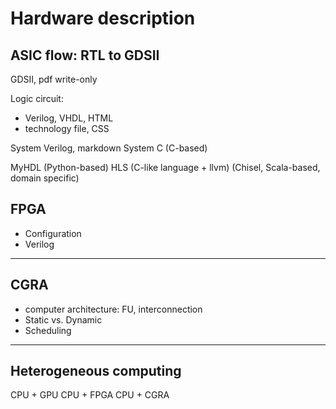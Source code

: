 # Hardware description

## ASIC flow: RTL to GDSII

GDSII, pdf
write-only

Logic circuit:

- Verilog, VHDL, HTML
- technology file, CSS

System Verilog, markdown
System C (C-based)

MyHDL (Python-based)
HLS (C-like language + llvm)
(Chisel, Scala-based, domain specific)

## FPGA

- Configuration
- Verilog

---

## CGRA

- computer architecture: FU, interconnection
- Static vs. Dynamic
- Scheduling

---

## Heterogeneous computing

CPU + GPU
CPU + FPGA
CPU + CGRA
